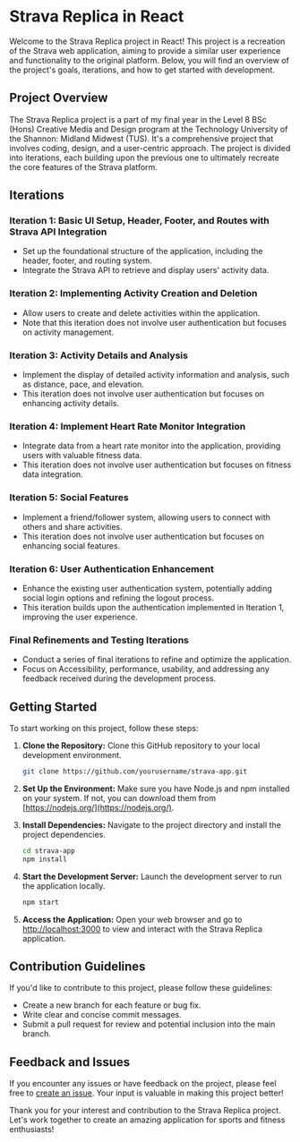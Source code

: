 # Strava Replica in React

Welcome to the Strava Replica project in React! This project is a recreation of the Strava web application, aiming to provide a similar user experience and functionality to the original platform. Below, you will find an overview of the project's goals, iterations, and how to get started with development.

## Project Overview

The Strava Replica project is a part of my final year in the Level 8 BSc (Hons) Creative Media and Design program at the Technology University of the Shannon: Midland Midwest (TUS). It's a comprehensive project that involves coding, design, and a user-centric approach. The project is divided into iterations, each building upon the previous one to ultimately recreate the core features of the Strava platform.

## Iterations

### Iteration 1: Basic UI Setup, Header, Footer, and Routes with Strava API Integration

- Set up the foundational structure of the application, including the header, footer, and routing system.
- Integrate the Strava API to retrieve and display users' activity data.

### Iteration 2: Implementing Activity Creation and Deletion

- Allow users to create and delete activities within the application.
- Note that this iteration does not involve user authentication but focuses on activity management.

### Iteration 3: Activity Details and Analysis

- Implement the display of detailed activity information and analysis, such as distance, pace, and elevation.
- This iteration does not involve user authentication but focuses on enhancing activity details.

### Iteration 4: Implement Heart Rate Monitor Integration

- Integrate data from a heart rate monitor into the application, providing users with valuable fitness data.
- This iteration does not involve user authentication but focuses on fitness data integration.

### Iteration 5: Social Features

- Implement a friend/follower system, allowing users to connect with others and share activities.
- This iteration does not involve user authentication but focuses on enhancing social features.

### Iteration 6: User Authentication Enhancement

- Enhance the existing user authentication system, potentially adding social login options and refining the logout process.
- This iteration builds upon the authentication implemented in Iteration 1, improving the user experience.

### Final Refinements and Testing Iterations

- Conduct a series of final iterations to refine and optimize the application.
- Focus on Accessibility, performance, usability, and addressing any feedback received during the development process.

## Getting Started

To start working on this project, follow these steps:

1. **Clone the Repository:** Clone this GitHub repository to your local development environment.

   ```bash
   git clone https://github.com/yourusername/strava-app.git
   ```

2. **Set Up the Environment:** Make sure you have Node.js and npm installed on your system. If not, you can download them from [https://nodejs.org/](https://nodejs.org/).

3. **Install Dependencies:** Navigate to the project directory and install the project dependencies.

   ```bash
   cd strava-app
   npm install
   ```

4. **Start the Development Server:** Launch the development server to run the application locally.

   ```bash
   npm start
   ```

5. **Access the Application:** Open your web browser and go to [http://localhost:3000](http://localhost:3000) to view and interact with the Strava Replica application.

## Contribution Guidelines

If you'd like to contribute to this project, please follow these guidelines:

- Create a new branch for each feature or bug fix.
- Write clear and concise commit messages.
- Submit a pull request for review and potential inclusion into the main branch.

## Feedback and Issues

If you encounter any issues or have feedback on the project, please feel free to [create an issue](https://github.com/yourusername/strava-app/issues). Your input is valuable in making this project better!

Thank you for your interest and contribution to the Strava Replica project. Let's work together to create an amazing application for sports and fitness enthusiasts!
